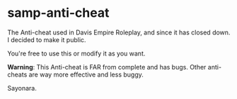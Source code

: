 # samp-anti-cheat
The Anti-cheat used in Davis Empire Roleplay, and since it has closed down. I decided to make it public.

You're free to use this or modify it as you want.

**Warning**: This Anti-cheat is FAR from complete and has bugs. Other anti-cheats are way more effective and less buggy.

Sayonara.
